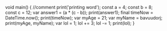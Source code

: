void main() {
  //comment
  print('printing word');
  const a = 4;
  const b = 8;
  const c = 12;
  var answer1 = (a * (c - b));
  print(answer1);
  final timeNow = DateTime.now();
  print(timeNow);
  var myAge = 21;
  var myName = bavuudorj;
  print(myAge, myName);
  var lol = 1;
  lol += 3;
  lol -= 1;
  print(lol);
}
